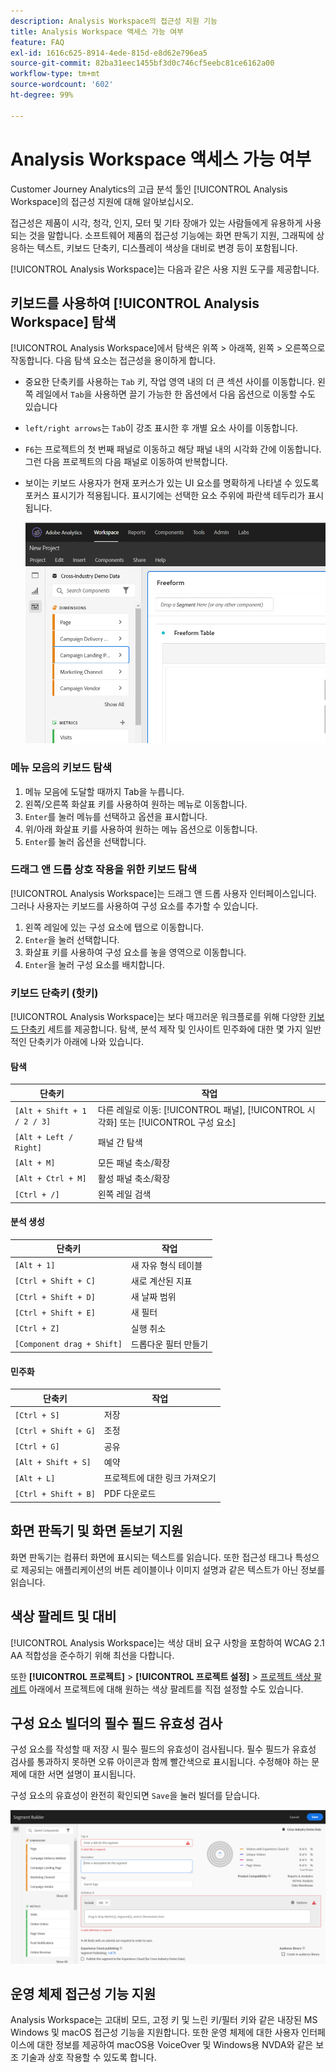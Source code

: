 ```yaml
---
description: Analysis Workspace의 접근성 지원 기능
title: Analysis Workspace 액세스 가능 여부
feature: FAQ
exl-id: 1616c625-8914-4ede-815d-e8d62e796ea5
source-git-commit: 82ba31eec1455bf3d0c746cf5eebc81ce6162a00
workflow-type: tm+mt
source-wordcount: '602'
ht-degree: 99%

---
```


# Analysis Workspace 액세스 가능 여부

Customer Journey Analytics의 고급 분석 툴인 [!UICONTROL Analysis Workspace]의 접근성 지원에 대해 알아보십시오.

접근성은 제품이 시각, 청각, 인지, 모터 및 기타 장애가 있는 사람들에게 유용하게 사용되는 것을 말합니다. 소프트웨어 제품의 접근성 기능에는 화면 판독기 지원, 그래픽에 상응하는 텍스트, 키보드 단축키, 디스플레이 색상을 대비로 변경 등이 포함됩니다.

[!UICONTROL Analysis Workspace]는 다음과 같은 사용 지원 도구를 제공합니다.

## 키보드를 사용하여 [!UICONTROL Analysis Workspace] 탐색

[!UICONTROL Analysis Workspace]에서 탐색은 위쪽 > 아래쪽, 왼쪽 > 오른쪽으로 작동합니다. 다음 탐색 요소는 접근성을 용이하게 합니다.

* 중요한 단축키를 사용하는 `Tab` 키, 작업 영역 내의 더 큰 섹션 사이를 이동합니다. 왼쪽 레일에서 `Tab`을 사용하면 끌기 가능한 한 옵션에서 다음 옵션으로 이동할 수도 있습니다
* `left/right arrows`는 `Tab`이 강조 표시한 후 개별 요소 사이를 이동합니다.
* `F6`는 프로젝트의 첫 번째 패널로 이동하고 해당 패널 내의 시각화 간에 이동합니다. 그런 다음 프로젝트의 다음 패널로 이동하여 반복합니다.
* 보이는 키보드 사용자가 현재 포커스가 있는 UI 요소를 명확하게 나타낼 수 있도록 포커스 표시기가 적용됩니다. 표시기에는 선택한 요소 주위에 파란색 테두리가 표시됩니다.

   ![포커스 표시기](assets/focus-indicator.png)

### 메뉴 모음의 키보드 탐색

1. 메뉴 모음에 도달할 때까지 Tab을 누릅니다.
1. 왼쪽/오른쪽 화살표 키를 사용하여 원하는 메뉴로 이동합니다.
1. `Enter`를 눌러 메뉴를 선택하고 옵션을 표시합니다.
1. 위/아래 화살표 키를 사용하여 원하는 메뉴 옵션으로 이동합니다.
1. `Enter`를 눌러 옵션을 선택합니다.

### 드래그 앤 드롭 상호 작용을 위한 키보드 탐색

[!UICONTROL Analysis Workspace]는 드래그 앤 드롭 사용자 인터페이스입니다. 그러나 사용자는 키보드를 사용하여 구성 요소를 추가할 수 있습니다.

1. 왼쪽 레일에 있는 구성 요소에 탭으로 이동합니다.
1. `Enter`을 눌러 선택합니다.
1. 화살표 키를 사용하여 구성 요소를 놓을 영역으로 이동합니다.
1. `Enter`을 눌러 구성 요소를 배치합니다.

### 키보드 단축키 (핫키)

[!UICONTROL Analysis Workspace]는 보다 매끄러운 워크플로를 위해 다양한 [키보드 단축키](https://experienceleague.adobe.com/docs/analytics/analyze/analysis-workspace/build-workspace-project/fa-shortcut-keys.html) 세트를 제공합니다. 탐색, 분석 제작 및 인사이트 민주화에 대한 몇 가지 일반적인 단축키가 아래에 나와 있습니다.

#### 탐색

| 단축키 | 작업 |
| --- | --- |
| `[Alt + Shift + 1 / 2 / 3]` | 다른 레일로 이동: [!UICONTROL 패널], [!UICONTROL 시각화] 또는 [!UICONTROL 구성 요소] |
| `[Alt + Left / Right]` | 패널 간 탐색 |
| `[Alt + M]` | 모든 패널 축소/확장 |
| `[Alt + Ctrl + M]` | 활성 패널 축소/확장 |
| `[Ctrl + /]` | 왼쪽 레일 검색 |

#### 분석 생성

| 단축키 | 작업 |
| --- | --- |
| `[Alt + 1]` | 새 자유 형식 테이블 |
| `[Ctrl + Shift + C]` | 새로 계산된 지표 |
| `[Ctrl + Shift + D]` | 새 날짜 범위 |
| `[Ctrl + Shift + E]` | 새 필터 |
| `[Ctrl + Z]` | 실행 취소 |
| `[Component drag + Shift]` | 드롭다운 필터 만들기 |

#### 민주화

| 단축키 | 작업 |
| --- | --- |
| `[Ctrl + S]` | 저장 |
| `[Ctrl + Shift + G]` | 조정 |
| `[Ctrl + G]` | 공유 |
| `[Alt + Shift + S]` | 예약 |
| `[Alt + L]` | 프로젝트에 대한 링크 가져오기 |
| `[Ctrl + Shift + B]` | PDF 다운로드 |

## 화면 판독기 및 화면 돋보기 지원

화면 판독기는 컴퓨터 화면에 표시되는 텍스트를 읽습니다. 또한 접근성 태그나 특성으로 제공되는 애플리케이션의 버튼 레이블이나 이미지 설명과 같은 텍스트가 아닌 정보를 읽습니다.

## 색상 팔레트 및 대비

[!UICONTROL Analysis Workspace]는 색상 대비 요구 사항을 포함하여 WCAG 2.1 AA 적합성을 준수하기 위해 최선을 다합니다.

또한 **[!UICONTROL 프로젝트]** > **[!UICONTROL 프로젝트 설정]** > [프로젝트 색상 팔레트](https://experienceleague.adobe.com/docs/analytics/analyze/analysis-workspace/build-workspace-project/color-palettes.html?lang=ko-KR) 아래에서 프로젝트에 대해 원하는 색상 팔레트를 직접 설정할 수도 있습니다.

## 구성 요소 빌더의 필수 필드 유효성 검사

구성 요소를 작성할 때 저장 시 필수 필드의 유효성이 검사됩니다. 필수 필드가 유효성 검사를 통과하지 못하면 오류 아이콘과 함께 빨간색으로 표시됩니다. 수정해야 하는 문제에 대한 서면 설명이 표시됩니다.

구성 요소의 유효성이 완전히 확인되면 `Save`을 눌러 빌더를 닫습니다.

![오류 유효성 검사](assets/error-validation.png)

## 운영 체제 접근성 기능 지원

Analysis Workspace는 고대비 모드, 고정 키 및 느린 키/필터 키와 같은 내장된 MS Windows 및 macOS 접근성 기능을 지원합니다. 또한 운영 체제에 대한 사용자 인터페이스에 대한 정보를 제공하여 macOS용 VoiceOver 및 Windows용 NVDA와 같은 보조 기술과 상호 작용할 수 있도록 합니다.
